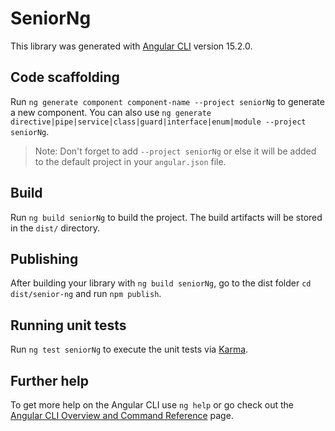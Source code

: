 # SeniorNg

This library was generated with [Angular CLI](https://github.com/angular/angular-cli) version 15.2.0.

## Code scaffolding

Run `ng generate component component-name --project seniorNg` to generate a new component. You can also use `ng generate directive|pipe|service|class|guard|interface|enum|module --project seniorNg`.
> Note: Don't forget to add `--project seniorNg` or else it will be added to the default project in your `angular.json` file. 

## Build

Run `ng build seniorNg` to build the project. The build artifacts will be stored in the `dist/` directory.

## Publishing

After building your library with `ng build seniorNg`, go to the dist folder `cd dist/senior-ng` and run `npm publish`.

## Running unit tests

Run `ng test seniorNg` to execute the unit tests via [Karma](https://karma-runner.github.io).

## Further help

To get more help on the Angular CLI use `ng help` or go check out the [Angular CLI Overview and Command Reference](https://angular.io/cli) page.
